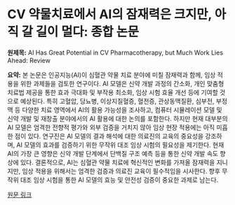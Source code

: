 # CV 약물치료에서 AI의 잠재력은 크지만, 아직 갈 길이 멀다: 종합 논문

**원제목:** AI Has Great Potential in CV Pharmacotherapy, but Much Work Lies Ahead: Review

**요약:** 본 논문은 인공지능(AI)이 심혈관 약물 치료 분야에 미칠 잠재력과 함께, 임상 적용을 위한 과제들을 검토한 연구이다.  AI 모델은 신약 개발 과정의 간소화, 개인 맞춤형 치료법 제공을 통한 효과 극대화 및 부작용 최소화, 임상 시험 효율 개선 등에 기여할 것으로 예상된다.  특히 고혈압, 당뇨병, 이상지질혈증, 혈전증, 관상동맥질환, 심부전, 부정맥 등 다양한 치료 영역에서 AI의 활용 가능성을 조사하고, 컴퓨터 시뮬레이션 모델 및 신약 개발 및 재창출 분야에서의 AI 활용에 대한 논의를 포함한다. 하지만 현재 대부분의 AI 모델은 엄격한 전향적 평가와 외부 검증을 거치지 않아 임상 현장 적용에는 아직 미흡한 점이 있다.  연구진은 AI 모델의 결과 해석에 대한 의료진의 교육의 중요성을 강조하며, AI 모델의 효과를 검증하기 위한 무작위 대조 임상 시험의 필요성을 제기한다.  현재 AI의 가장 큰 영향은 신약 개발 단계에서 단백질 구조 예측 등을 통한 신약 개발 속도 향상에 있다.  결론적으로, AI는 심혈관 약물 치료에 혁신적인 변화를 가져올 잠재력을 지니지만, 임상 적용을 위해서는 엄격한 검증과 의료진 교육이 필수적임을 시사한다.  향후 무작위 대조 임상 시험을 통한 AI 모델의 효능 및 안전성 검증이 중요한 과제로 남는다.

[원문 링크](https://www.tctmd.com/news/ai-has-great-potential-cv-pharmacotherapy-much-work-lies-ahead-review)
